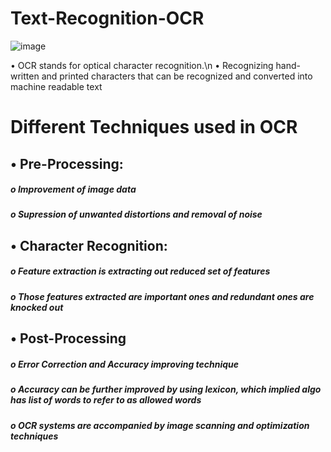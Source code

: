 # Text-Recognition-OCR
![image](https://user-images.githubusercontent.com/91408631/237001420-8a559e6a-d4b3-4491-a5de-fbaf8c515282.png)

•	OCR stands for optical character recognition.\n
•	Recognizing hand-written and printed characters that can be recognized and converted into machine readable text

# Different Techniques used in OCR
## •	Pre-Processing:
 ##### o	Improvement of image data
 ##### o	Supression of unwanted distortions and removal of noise
## •	Character Recognition:
 ##### o	Feature extraction is extracting out reduced set of features
 ##### o	Those features extracted are important ones and redundant ones are knocked out
## •	Post-Processing
 ##### o	Error Correction and Accuracy improving technique
 ##### o	Accuracy can be further improved by using lexicon, which implied algo has list of words to refer to as allowed words
 ##### o	OCR systems are accompanied by image scanning and optimization techniques


